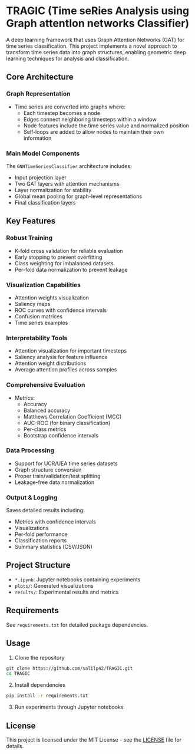 # TRAGIC (Time seRies Analysis using Graph attentIon networks Classifier)

A  deep learning framework that uses Graph Attention Networks (GAT) for time series classification. This project implements a novel approach to transform time series data into graph structures, enabling  geometric deep learning techniques for analysis and classification.

## Core Architecture

### Graph Representation
- Time series are converted into graphs where:
  - Each timestep becomes a node
  - Edges connect neighboring timesteps within a window
  - Node features include the time series value and normalized position
  - Self-loops are added to allow nodes to maintain their own information

### Main Model Components

The `GNNTimeSeriesClassifier` architecture includes:
- Input projection layer
- Two GAT layers with attention mechanisms
- Layer normalization for stability
- Global mean pooling for graph-level representations
- Final classification layers

## Key Features

### Robust Training
- K-fold cross validation for reliable evaluation
- Early stopping to prevent overfitting
- Class weighting for imbalanced datasets
- Per-fold data normalization to prevent leakage

### Visualization Capabilities
- Attention weights visualization
- Saliency maps
- ROC curves with confidence intervals
- Confusion matrices
- Time series examples

### Interpretability Tools
- Attention visualization for important timesteps
- Saliency analysis for feature influence
- Attention weight distributions
- Average attention profiles across samples

### Comprehensive Evaluation
- Metrics:
  - Accuracy
  - Balanced accuracy
  - Matthews Correlation Coefficient (MCC)
  - AUC-ROC (for binary classification)
  - Per-class metrics
  - Bootstrap confidence intervals

### Data Processing
- Support for UCR/UEA time series datasets
- Graph structure conversion
- Proper train/validation/test splitting
- Leakage-free data normalization

### Output & Logging
Saves detailed results including:
- Metrics with confidence intervals
- Visualizations
- Per-fold performance
- Classification reports
- Summary statistics (CSV/JSON)

## Project Structure
- `*.ipynb`: Jupyter notebooks containing experiments
- `plots/`: Generated visualizations
- `results/`: Experimental results and metrics

## Requirements
See `requirements.txt` for detailed package dependencies.

## Usage
1. Clone the repository
```bash
git clone https://github.com/salilp42/TRAGIC.git
cd TRAGIC
```

2. Install dependencies
```bash
pip install -r requirements.txt
```

3. Run experiments through Jupyter notebooks

## License
This project is licensed under the MIT License - see the [LICENSE](LICENSE) file for details.
